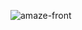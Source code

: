 ![amaze-front](https://github.com/SoumyadipOjha/E-COMMERCE_WEBSITE-/assets/116718345/709b6b14-86b9-4928-a897-e782b68135ac)

